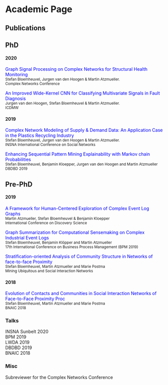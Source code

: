 # Academic Page

## Publications 

## PhD
#### 2020

<span style="color:blue">Graph Signal Processing on Complex Networks for Structural Health Monitoring</span> <br>
<sub>Stefan Bloemheuvel, Jurgen van den Hoogen & Martin Atzmueller.</sub><br>
<sub> Complex Networks Conference</sub><br>

<span style="color:blue">An Improved Wide-Kernel CNN for Classifying Multivariate Signals in Fault Diagnosis</span> <br>
<sub>Jurgen van den Hoogen, Stefan Bloemheuvel & Martin Atzmueller.</sub><br>
<sub> ICDMW</sub><br>


#### 2019

<span style="color:blue">Complex Network Modeling of Supply & Demand Data: An Application Case in the Plastics Recycling Industry</span> <br>
<sup>Stefan Bloemheuvel, Jurgen van den Hoogen & Martin Atzmueller.</sup><br>
<sup> INSNA International Conference on Social Networks</sup><br>

<span style="color:blue">Enhancing Sequential Pattern Mining Explainability with Markov chain Probabilities</span> <br>
<sup>Stefan Bloemheuvel, Benjamin Kloepper, Jurgen van den Hoogen and Martin Atzmueller</sup><br>
<sup>DBDBD 2019</sup>

## Pre-PhD
#### 2019



<span style="color:blue">A Framework for Human-Centered Exploration of Complex Event Log Graphs</span><br>
<sup>Martin Atzmueller, Stefan Bloemheuvel & Benjamin Kloepper</sup><br>
<sup>International Conference on Discovery Science</sup><br>

<span style="color:blue">Graph Summarization for Computational Sensemaking on Complex Industrial Event Logs</span><br>
<sup>Stefan Bloemheuvel, Benjamin Klöpper and Martin Atzmueller</sup><br>
<sup>17th International Conference on Business Process Management (BPM 2019)</sup>

<span style="color:blue">Stratification-oriented Analysis of Community Structure in Networks of face-to-face Proximity</span> <br>
<sup>Stefan Bloemheuvel, Martin Atzmueller and Marie Postma</sup><br>
<sup>Mining Ubiquitous and Social Interaction Networks</sup>
#### 2018

<span style="color:blue">Evolution of Contacts and Communities in Social Interaction Networks of Face-to-Face Proximity Proc</span><br>
<sup>Stefan Bloemheuvel, Martin Atzmueller and Marie Postma</sup><br>
<sup>BNAIC 2018</sup>

### Talks

INSNA Sunbelt 2020 <br>
BPM 2019<br>
LWDA 2019<br>
DBDBD 2019<br>
BNAIC 2018<br>

### Misc

Subreviewer for the Complex Networks Conference